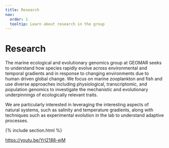 ```yaml
---
title: Research
nav:
  order: 1
  tooltip: Learn about research in the group
---
```


# Research

The marine ecological and evolutionary genomics group at GEOMAR seeks to understand how species rapidly evolve across environmental and temporal gradients and in response to changing environments due to human driven global change. We focus on marine zooplankton and fish and use diverse approaches including physiological, transcriptomic, and population genomics to investigate the mechanistic and evolutionary underpinnings of ecologically relevant traits.  

We are particularly interested in leveraging the interesting aspects of natural systems, such as salinity and temperature gradients, along with techniques such as experimental evolution in the lab to understand adaptive processes. 

{% include section.html %}

https://youtu.be/YrI2188-ejM
